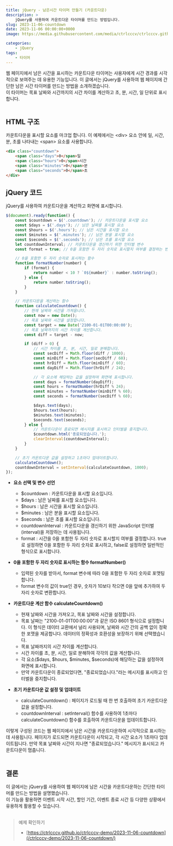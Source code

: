 ```yaml
---
title: jQuery - 남은시간 타이머 만들기 (카운트다운)
description: >  
    jQuery를 사용하여 카운트다운 타이머를 만드는 방법입니다.
slug: 2023-11-06-countdown
date: 2023-11-06 00:00:00+0000
image: https://media.githubusercontent.com/media/ctrlcccv/ctrlcccv.github.io/master/assets/img/post/2023-11-06-countdown.webp

categories:
    - jQuery
tags:
    - 타이머
---
```

웹 페이지에서 남은 시간을 표시하는 카운트다운 타이머는 사용자에게 시간 경과를 시각적으로 보여주는 데 유용한 기능입니다. 이 글에서는 jQuery를 사용하여 웹 페이지에 간단한 남은 시간 타이머를 만드는 방법을 소개하겠습니다.   
이 타이머는 목표 날짜와 시간까지의 시간 차이를 계산하고 초, 분, 시간, 일 단위로 표시합니다.  
<br>

## HTML 구조
카운트다운을 표시할 요소를 마크업 합니다. 이 예제에서는 &lt;div&gt; 요소 안에 일, 시간, 분, 초를 나타내는 &lt;span&gt; 요소를 사용합니다.
```html
<div class="countdown">
    <span class="days">0</span>일
    <span class="hours">0</span>시간
    <span class="minutes">0</span>분
    <span class="seconds">0</span>초
</div>
```

<script async src="https://pagead2.googlesyndication.com/pagead/js/adsbygoogle.js?client=ca-pub-8535540836842352" crossorigin="anonymous"></script>
<ins class="adsbygoogle"
     style="display:block; text-align:center;"
     data-ad-layout="in-article"
     data-ad-format="fluid"
     data-ad-client="ca-pub-8535540836842352"
     data-ad-slot="2974559225"></ins>
<script>
     (adsbygoogle = window.adsbygoogle || []).push({});
</script>

## jQuery 코드
jQuery를 사용하여 카운트다운을 계산하고 화면에 표시합니다.
```js
$(document).ready(function() {
    const $countdown = $('.countdown'); // 카운트다운을 표시할 요소
    const $days = $('.days'); // 남은 날짜를 표시할 요소
    const $hours = $('.hours'); // 남은 시간을 표시할 요소
    const $minutes = $('.minutes'); // 남은 분을 표시할 요소
    const $seconds = $('.seconds'); // 남은 초를 표시할 요소
    let countdownInterval; // 카운트다운을 갱신하기 위한 인터벌 변수
    const format = true; // 0을 포함한 두 자리 숫자로 표시할지 여부를 결정하는 변수 (true, false)

    // 0을 포함한 두 자리 숫자로 표시하는 함수
    function formatNumber(number) {
        if (format) {
            return number < 10 ? `0${number}` : number.toString();
        } else {
            return number.toString();
        }
    }

    // 카운트다운을 계산하는 함수
    function calculateCountdown() {
        // 현재 날짜와 시간을 가져옵니다.
        const now = new Date();
        // 목표 날짜와 시간을 설정합니다.
        const target = new Date('2100-01-01T00:00:00');
        // 목표 날짜까지의 시간 차이를 계산합니다.
        const diff = target - now;

        if (diff > 0) {
            // 시간 차이를 초, 분, 시간, 일로 분해합니다.
            const secDiff = Math.floor(diff / 1000);
            const minDiff = Math.floor(secDiff / 60);
            const hrDiff = Math.floor(minDiff / 60);
            const dayDiff = Math.floor(hrDiff / 24);

            // 각 요소에 해당하는 값을 설정하여 화면에 표시합니다.
            const days = formatNumber(dayDiff);
            const hours = formatNumber(hrDiff % 24);
            const minutes = formatNumber(minDiff % 60);
            const seconds = formatNumber(secDiff % 60);

            $days.text(days);
            $hours.text(hours);
            $minutes.text(minutes);
            $seconds.text(seconds);
        } else {
            // 카운트다운이 종료되면 메시지를 표시하고 인터벌을 중지합니다.
            $countdown.html('종료되었습니다.');
            clearInterval(countdownInterval);
        }
    }

    // 초기 카운트다운 값을 설정하고 1초마다 업데이트합니다.
    calculateCountdown();
    countdownInterval = setInterval(calculateCountdown, 1000);
});
```
* **요소 선택 및 변수 선언**
  * $countdown : 카운트다운을 표시할 요소입니다.
  * $days : 남은 날짜를 표시할 요소입니다.
  * $hours : 남은 시간을 표시할 요소입니다.
  * $minutes : 남은 분을 표시할 요소입니다.
  * $seconds : 남은 초를 표시할 요소입니다.
  * countdownInterval : 카운트다운을 갱신하기 위한 JavaScript 인터벌(interval)을 저장하는 데 사용됩니다.
  * format : 시간을 0을 포함한 두 자리 숫자로 표시할지 여부를 결정합니다. true로 설정하면 0을 포함한 두 자리 숫자로 표시하고, false로 설정하면 일반적인 형식으로 표시합니다.

* **0을 포함한 두 자리 숫자로 표시하는 함수 formatNumber()**
  * 입력된 숫자를 받아서, format 변수에 따라 0을 포함한 두 자리 숫자로 포맷팅합니다.
  * format 변수의 값이 true인 경우, 숫자가 10보다 작으면 0을 앞에 추가하여 두 자리 숫자로 변환합니다.

* **카운트다운 계산 함수 calculateCountdown()**
  * 현재 날짜와 시간을 가져오고, 목표 날짜와 시간을 설정합니다.
  * 목표 날짜는 "2100-01-01T00:00:00"과 같은 ISO 8601 형식으로 설정합니다. 이 형식은 데이터 교환에서 널리 사용되며, 날짜와 시간 간의 공백 없이 정확한 포맷을 제공합니다. 데이터의 정확성과 호환성을 보장하기 위해 선택했습니다.
  * 목표 날짜까지의 시간 차이를 계산합니다.
  * 시간 차이를 초, 분, 시간, 일로 분해하여 각각의 값을 계산합니다.
  * 각 요소($days, $hours, $minutes, $seconds)에 해당하는 값을 설정하여 화면에 표시합니다.
  * 만약 카운트다운이 종료되었다면, "종료되었습니다."라는 메시지를 표시하고 인터벌을 중지합니다.

* **초기 카운트다운 값 설정 및 업데이트**
  * calculateCountdown() : 페이지가 로드될 때 한 번 호출하여 초기 카운트다운 값을 설정합니다.  
  * countdownInterval : setInterval() 함수를 사용하여 1초마다 calculateCountdown() 함수를 호출하여 카운트다운을 업데이트합니다.  

이렇게 구성된 코드는 웹 페이지에서 남은 시간을 카운트다운하여 시각적으로 표시하는데 사용됩니다. 페이지가 로드되면 카운트다운이 시작되고, 각 시간 요소가 1초마다 업데이트됩니다. 만약 목표 날짜와 시간이 지나면 "종료되었습니다." 메시지가 표시되고 카운트다운이 멈춥니다.  
<br>

## 결론
이 글에서는 jQuery를 사용하여 웹 페이지에 남은 시간을 카운트다운하는 간단한 타이머를 만드는 방법을 설명했습니다.   
이 기능을 활용하면 이벤트 시작 시간, 할인 기간, 이벤트 종료 시간 등 다양한 상황에서 유용하게 활용할 수 있습니다.  
<br>

> 예제 확인하기 
> * [https://ctrlcccv.github.io/ctrlcccv-demo/2023-11-06-countdown](/ctrlcccv-demo/2023-11-06-countdown/)  
